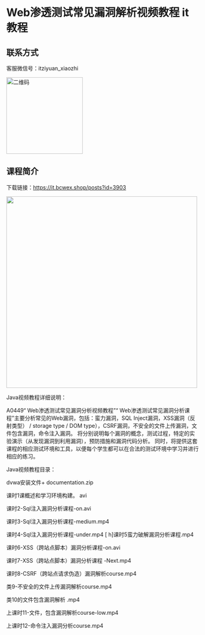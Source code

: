 # Web渗透测试常见漏洞解析视频教程 it教程

## 联系方式

客服微信号：itziyuan_xiaozhi

<img src="https://ziyuanyun.oss-cn-guangzhou.aliyuncs.com/common/20240614073449/666b82192834a.jpg" width="200" height="200" alt="二维码">

## 课程简介

下载链接：https://it.bcwex.shop/posts?id=3903

<img src="https://ziyuanyun.oss-cn-guangzhou.aliyuncs.com/yun/20240515185413/6644945515d49.jpg" width="500" alt="">

  Java视频教程详细说明：

 A0449“ Web渗透测试常见漏洞分析视频教程”“ Web渗透测试常见漏洞分析课程”主要分析常见的Web漏洞，包括：蛮力漏洞，SQL Inject漏洞，XSS漏洞（反射类型） / storage type / DOM type），CSRF漏洞，不安全的文件上传漏洞，文件包含漏洞，命令注入漏洞。 将分别说明每个漏洞的概念，测试过程，特定的实验演示（从发现漏洞到利用漏洞），预防措施和漏洞代码分析。 同时，将提供这套课程的相应测试环境和工具，以便每个学生都可以在合法的测试环境中学习并进行相应的练习。

 Java视频教程目录：

 dvwa安装文件+ documentation.zip

 课时1课概述和学习环境构建。 avi

 课时2-Sql注入漏洞分析课程-on.avi

 课时3-Sql注入漏洞分析课程-medium.mp4

 课时4-Sql注入漏洞分析课程-under.mp4 [ h]课时5蛮力破解漏洞分析课程.mp4

 课时6-XSS（跨站点脚本）漏洞分析课程-on.avi

 课时7-XSS（跨站点脚本）漏洞分析课程 -Next.mp4

 课时8-CSRF（跨站点请求伪造）漏洞解析course.mp4

 类9-不安全的文件上传漏洞解析course.mp4

 类10的文件包含漏洞解析 .mp4

 上课时11-文件，包含漏洞解析course-low.mp4

 上课时12-命令注入漏洞分析course.mp4

  